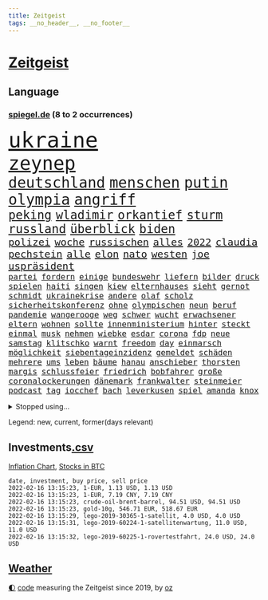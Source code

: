 ```yaml
---
title: Zeitgeist
tags: __no_header__, __no_footer__
---
```


# [Zeitgeist](https://oliz.io/zeitgeist/)

## Language

<h3><a href="https://www.spiegel.de" target="_blank">spiegel.de</a> (8 to 2 occurrences)</h3>
<p style="font-family:monospace">
<span style="font-size:32pt"><a href="news_links.html#ukraine" class="current">ukraine</a></span>
<br>
<span style="font-size:28pt"><a href="news_links.html#zeynep" class="new">zeynep</a></span>
<br>
<span style="font-size:22pt"><a href="news_links.html#deutschland" class="current">deutschland</a></span>
<span style="font-size:22pt"><a href="news_links.html#menschen" class="current">menschen</a></span>
<span style="font-size:22pt"><a href="news_links.html#putin" class="current">putin</a></span>
<span style="font-size:22pt"><a href="news_links.html#olympia" class="current">olympia</a></span>
<span style="font-size:22pt"><a href="news_links.html#angriff" class="current">angriff</a></span>
<br>
<span style="font-size:18pt"><a href="news_links.html#peking" class="current">peking</a></span>
<span style="font-size:18pt"><a href="news_links.html#wladimir" class="current">wladimir</a></span>
<span style="font-size:18pt"><a href="news_links.html#orkantief" class="new">orkantief</a></span>
<span style="font-size:18pt"><a href="news_links.html#sturm" class="current">sturm</a></span>
<span style="font-size:18pt"><a href="news_links.html#russland" class="current">russland</a></span>
<span style="font-size:18pt"><a href="news_links.html#überblick" class="current">überblick</a></span>
<span style="font-size:18pt"><a href="news_links.html#biden" class="current">biden</a></span>
<br>
<span style="font-size:15pt"><a href="news_links.html#polizei" class="current">polizei</a></span>
<span style="font-size:15pt"><a href="news_links.html#woche" class="current">woche</a></span>
<span style="font-size:15pt"><a href="news_links.html#russischen" class="current">russischen</a></span>
<span style="font-size:15pt"><a href="news_links.html#alles" class="current">alles</a></span>
<span style="font-size:15pt"><a href="news_links.html#2022" class="current">2022</a></span>
<span style="font-size:15pt"><a href="news_links.html#claudia" class="current">claudia</a></span>
<span style="font-size:15pt"><a href="news_links.html#pechstein" class="current">pechstein</a></span>
<span style="font-size:15pt"><a href="news_links.html#alle" class="current">alle</a></span>
<span style="font-size:15pt"><a href="news_links.html#elon" class="current">elon</a></span>
<span style="font-size:15pt"><a href="news_links.html#nato" class="current">nato</a></span>
<span style="font-size:15pt"><a href="news_links.html#westen" class="current">westen</a></span>
<span style="font-size:15pt"><a href="news_links.html#joe" class="current">joe</a></span>
<span style="font-size:15pt"><a href="news_links.html#uspräsident" class="current">uspräsident</a></span>
<br>
<span style="font-size:12pt"><a href="news_links.html#partei" class="current">partei</a></span>
<span style="font-size:12pt"><a href="news_links.html#fordern" class="current">fordern</a></span>
<span style="font-size:12pt"><a href="news_links.html#einige" class="current">einige</a></span>
<span style="font-size:12pt"><a href="news_links.html#bundeswehr" class="current">bundeswehr</a></span>
<span style="font-size:12pt"><a href="news_links.html#liefern" class="current">liefern</a></span>
<span style="font-size:12pt"><a href="news_links.html#bilder" class="current">bilder</a></span>
<span style="font-size:12pt"><a href="news_links.html#druck" class="current">druck</a></span>
<span style="font-size:12pt"><a href="news_links.html#spielen" class="current">spielen</a></span>
<span style="font-size:12pt"><a href="news_links.html#haiti" class="current">haiti</a></span>
<span style="font-size:12pt"><a href="news_links.html#singen" class="current">singen</a></span>
<span style="font-size:12pt"><a href="news_links.html#kiew" class="current">kiew</a></span>
<span style="font-size:12pt"><a href="news_links.html#elternhauses" class="new">elternhauses</a></span>
<span style="font-size:12pt"><a href="news_links.html#sieht" class="current">sieht</a></span>
<span style="font-size:12pt"><a href="news_links.html#gernot" class="new">gernot</a></span>
<span style="font-size:12pt"><a href="news_links.html#schmidt" class="current">schmidt</a></span>
<span style="font-size:12pt"><a href="news_links.html#ukrainekrise" class="current">ukrainekrise</a></span>
<span style="font-size:12pt"><a href="news_links.html#andere" class="current">andere</a></span>
<span style="font-size:12pt"><a href="news_links.html#olaf" class="current">olaf</a></span>
<span style="font-size:12pt"><a href="news_links.html#scholz" class="current">scholz</a></span>
<span style="font-size:12pt"><a href="news_links.html#sicherheitskonferenz" class="current">sicherheitskonferenz</a></span>
<span style="font-size:12pt"><a href="news_links.html#ohne" class="current">ohne</a></span>
<span style="font-size:12pt"><a href="news_links.html#olympischen" class="current">olympischen</a></span>
<span style="font-size:12pt"><a href="news_links.html#neun" class="current">neun</a></span>
<span style="font-size:12pt"><a href="news_links.html#beruf" class="current">beruf</a></span>
<span style="font-size:12pt"><a href="news_links.html#pandemie" class="current">pandemie</a></span>
<span style="font-size:12pt"><a href="news_links.html#wangerooge" class="current">wangerooge</a></span>
<span style="font-size:12pt"><a href="news_links.html#weg" class="current">weg</a></span>
<span style="font-size:12pt"><a href="news_links.html#schwer" class="current">schwer</a></span>
<span style="font-size:12pt"><a href="news_links.html#wucht" class="current">wucht</a></span>
<span style="font-size:12pt"><a href="news_links.html#erwachsener" class="current">erwachsener</a></span>
<span style="font-size:12pt"><a href="news_links.html#eltern" class="current">eltern</a></span>
<span style="font-size:12pt"><a href="news_links.html#wohnen" class="current">wohnen</a></span>
<span style="font-size:12pt"><a href="news_links.html#sollte" class="current">sollte</a></span>
<span style="font-size:12pt"><a href="news_links.html#innenministerium" class="current">innenministerium</a></span>
<span style="font-size:12pt"><a href="news_links.html#hinter" class="current">hinter</a></span>
<span style="font-size:12pt"><a href="news_links.html#steckt" class="current">steckt</a></span>
<span style="font-size:12pt"><a href="news_links.html#einmal" class="current">einmal</a></span>
<span style="font-size:12pt"><a href="news_links.html#musk" class="current">musk</a></span>
<span style="font-size:12pt"><a href="news_links.html#nehmen" class="current">nehmen</a></span>
<span style="font-size:12pt"><a href="news_links.html#wiebke" class="new">wiebke</a></span>
<span style="font-size:12pt"><a href="news_links.html#esdar" class="new">esdar</a></span>
<span style="font-size:12pt"><a href="news_links.html#corona" class="current">corona</a></span>
<span style="font-size:12pt"><a href="news_links.html#fdp" class="current">fdp</a></span>
<span style="font-size:12pt"><a href="news_links.html#neue" class="current">neue</a></span>
<span style="font-size:12pt"><a href="news_links.html#samstag" class="current">samstag</a></span>
<span style="font-size:12pt"><a href="news_links.html#klitschko" class="current">klitschko</a></span>
<span style="font-size:12pt"><a href="news_links.html#warnt" class="current">warnt</a></span>
<span style="font-size:12pt"><a href="news_links.html#freedom" class="current">freedom</a></span>
<span style="font-size:12pt"><a href="news_links.html#day" class="current">day</a></span>
<span style="font-size:12pt"><a href="news_links.html#einmarsch" class="current">einmarsch</a></span>
<span style="font-size:12pt"><a href="news_links.html#möglichkeit" class="current">möglichkeit</a></span>
<span style="font-size:12pt"><a href="news_links.html#siebentageinzidenz" class="current">siebentageinzidenz</a></span>
<span style="font-size:12pt"><a href="news_links.html#gemeldet" class="current">gemeldet</a></span>
<span style="font-size:12pt"><a href="news_links.html#schäden" class="current">schäden</a></span>
<span style="font-size:12pt"><a href="news_links.html#mehrere" class="current">mehrere</a></span>
<span style="font-size:12pt"><a href="news_links.html#ums" class="current">ums</a></span>
<span style="font-size:12pt"><a href="news_links.html#leben" class="current">leben</a></span>
<span style="font-size:12pt"><a href="news_links.html#bäume" class="current">bäume</a></span>
<span style="font-size:12pt"><a href="news_links.html#hanau" class="current">hanau</a></span>
<span style="font-size:12pt"><a href="news_links.html#anschieber" class="new">anschieber</a></span>
<span style="font-size:12pt"><a href="news_links.html#thorsten" class="current">thorsten</a></span>
<span style="font-size:12pt"><a href="news_links.html#margis" class="new">margis</a></span>
<span style="font-size:12pt"><a href="news_links.html#schlussfeier" class="new">schlussfeier</a></span>
<span style="font-size:12pt"><a href="news_links.html#friedrich" class="current">friedrich</a></span>
<span style="font-size:12pt"><a href="news_links.html#bobfahrer" class="current">bobfahrer</a></span>
<span style="font-size:12pt"><a href="news_links.html#große" class="current">große</a></span>
<span style="font-size:12pt"><a href="news_links.html#coronalockerungen" class="current">coronalockerungen</a></span>
<span style="font-size:12pt"><a href="news_links.html#dänemark" class="current">dänemark</a></span>
<span style="font-size:12pt"><a href="news_links.html#frankwalter" class="current">frankwalter</a></span>
<span style="font-size:12pt"><a href="news_links.html#steinmeier" class="current">steinmeier</a></span>
<span style="font-size:12pt"><a href="news_links.html#podcast" class="current">podcast</a></span>
<span style="font-size:12pt"><a href="news_links.html#tag" class="current">tag</a></span>
<span style="font-size:12pt"><a href="news_links.html#iocchef" class="current">iocchef</a></span>
<span style="font-size:12pt"><a href="news_links.html#bach" class="current">bach</a></span>
<span style="font-size:12pt"><a href="news_links.html#leverkusen" class="current">leverkusen</a></span>
<span style="font-size:12pt"><a href="news_links.html#spiel" class="current">spiel</a></span>
<span style="font-size:12pt"><a href="news_links.html#amanda" class="current">amanda</a></span>
<span style="font-size:12pt"><a href="news_links.html#knox" class="new">knox</a></span>
</p>
<details>
<summary>Stopped using...</summary>
<p class="former" style="font-size:12pt">
exemplare(486) schmeckt(486) weitgehend(486) kohle(485) konkurrenten(484) leon(484) rostock(484) umgehen(484) unabhängigkeit(484) 37(483) bereich(483) einiges(483) gefüllt(483) großteil(483) schluss(483) sicherheitsbehörden(483) unruhen(483) versteigert(483) virologe(483) bitten(482) carsten(482) chelsea(482) gerufen(482) halt(482) positionen(482) unentschieden(482) zeitweise(482) 125(481) bekanntesten(481) berg(481) billionen(481) einzudämmen(481) erfasst(481) früherer(481) gesagt(481) versorgt(481) zeugen(481) arbeitsplatz(480) behandelt(480) bekämpfung(480) dienen(480) marcel(480) preisen(480) räumen(480) verlängern(480) verschwunden(480) version(480) vorantreiben(480) außenpolitik(479) beachten(479) einziehen(479) erinnerungen(479) franziska(479) kochen(479) löhne(479) name(479) sarscov2(479) schiedsrichter(479) zentrale(479) 43(478) alex(478) christopher(478) empfehlungen(478) gestoßen(478) hervor(478) ramelow(478) rettet(478) september(478) vermeiden(478) demokraten(477) eintracht(477) extreme(477) geflüchteten(477) gegenteil(477) gestohlen(477) hungerstreik(477) lustig(477) machtkampf(477) magdeburg(477) manipuliert(477) massiven(477) norbert(477) private(477) verstößen(477) williams(477) wirecard(477) wirkt(477) woran(477) zugunsten(477) alkohol(476) dahin(476) entscheidend(476) erteilt(476) höchststand(476) lebenslange(476) material(476) mächtige(476) obama(476) umstrittener(476) untersuchungsausschuss(476) verteilung(476) veränderte(476) 2016(475) aktuell(475) appell(475) auskommen(475) eskalieren(475) eustaaten(475) evakuiert(475) gefährden(475) identifiziert(475) käufer(475) libyen(475) namens(475) nürnberg(475) passanten(475) rassistisch(475) remis(475) rom(475) sicherheitskräfte(475) tausenden(475) verärgert(475) 29(474) deutlichen(474) höchst(474) jedenfalls(474) nahverkehr(474) sechsten(474) telekom(474) trennen(474) ausgleich(473) deutlicher(473) fund(473) gewässern(473) jahrhundert(473) meiner(473) rechtliche(473) wales(473) bestehen(472) fauci(472) game(472) gesundheitlichen(472) netanyahu(472) recherchen(472) schriftstellerin(472) schwester(472) seltenen(472) trainiert(472) aufgetreten(471) b(471) bedarf(471) beteiligung(471) demonstrationen(471) erheben(471) erkrankung(471) irren(471) rutschen(471) störung(471) usschauspieler(471) versteckt(471) bestimmt(470) bremer(470) sven(470) 81(469) autoindustrie(469) branchen(469) franzosen(469) saarland(469) schwindet(469) umweltministerin(469) ermordeten(468) erschweren(468) gesehen(468) 16jährigen(467) brauche(467) erfunden(467) flüchtlingen(467) gabriel(467) gefangene(467) gewinner(467) kryptowährung(467) negativen(467) park(467) potsdam(467) siegen(467) verdächtigt(467) zweimal(467) format(466) geprägt(466) überprüfen(466) dramatische(465) erkenntnisse(465) gekauft(465) marsch(465) reichsten(465) vakzine(465) zigaretten(465) beiträge(464) berühmte(464) bgh(464) gefälschte(464) hotels(464) polnische(464) umweltschutz(464) voraussetzungen(464) amtsgericht(463) distanziert(463) ehepaar(463) jürgen(463) ordnung(463) prompt(463) todesopfer(463) träume(463) alarmiert(462) bett(462) eben(462) eingeleitet(462) privat(462) verteidigen(462) gemein(461) halb(461) kehrte(461) pandemiebekämpfung(460) außerhalb(459) erderwärmung(459) größeren(459) thüringens(459) erwachsenen(458) münster(458) politikerin(458) garten(457) ringen(457) wirtschaftswachstum(457) überleben(457) auktion(456) coronaschutz(456) produkte(456) vorgänger(456) bundesgerichtshof(455) familienberater(455) schneider(455) syrer(455) verfassungswidrig(455) überschwemmungen(455) eingreifen(454) rechtzeitig(454) begangen(452) golden(452) tennisprofi(452) französischer(451) registrieren(451) umfragewerte(451) verfolger(449) dreieinhalb(448) folter(448) wrack(448) app(447) krisen(447) stärkt(446) karten(445) thüringer(445) koalitionspartner(444) wirksamkeit(444) teilnehmern(443) herausfinden(442) minderjährigen(442) akten(441) schützt(440) 91(439) gerieten(438) türen(437) unterbrochen(437) vorgenommen(437) identität(435) kongress(435) vertraute(435) stellenabbau(434) coronajahr(433) susanne(433) weidel(433) sophie(432) entbrannt(431) bbc(429) topspiel(429) rache(424) karlsruhe(423) held(422) missbrauchs(422) existenz(421) kenia(421) discounter(420) strukturen(420) regelmäßig(414) aggressiv(412) übergriffen(412) einfache(411) taxifahrer(411) boomt(410) ausweg(407) zweieinhalb(407) 13jährige(406) hinterbliebene(406) helmut(405) explodiert(401) abhilfe(398) katzen(394) 150000(393) ehrt(393) uskapitol(389) lieferketten(381) verstoß(380) höheres(376) sehe(373) windows(372) bestens(370) klettert(368) schiebt(363) nachbarland(362) abreise(356) ostdeutsche(356) extremwetter(350) potenziell(350) stärkste(347) zusammenbruch(338) beunruhigt(336) fängt(331) zurückgekehrt(328) unverständnis(322) holten(321) strebt(320) südwesten(319) freizugeben(316) stadien(314) adams(313) szenarien(313) bewirbt(309) immunisiert(308) bildzeitung(306) fraktionen(306) coronainzidenz(305) rumänien(304) prozessauftakt(302) beerben(301) bemühen(299) übrig(292) entmachtete(285) mindeststeuer(283) kabel(281) institute(278) massachusetts(278) pflegen(278) sat1(278) geschleudert(271) dynamo(269) genesen(267) abgefeuert(266) crystal(265) 2013(264) todesfall(264) vize(264) großkonzerne(261) lobbyisten(258) geknackt(257) hofmann(257) arbeitsmarkt(256) beispiellose(256) set(256) tennisstar(253) agnes(252) hebamme(252) sahen(251) 83(249) felix(248) laster(246) baum(245) forscherin(241) gezählt(240) serbien(239) vorgang(239) julius(238) unterstützern(237) laune(236) geflüchteter(235) kultusminister(235) individuelle(233) sudan(232) osaka(231) chipmangel(230) fachkräftemangel(230) sammelt(230) tenniswelt(229) unwettern(228) tricks(227) fehle(226) weigerte(226) jamaika(225) knochen(224) morgens(222) deltavariante(220) straftat(217) unseres(217) vodafone(217) weltall(217) auswärtige(214) differenzen(212) kalte(212) abgerufen(211) hildesheim(211) mögen(211) coronafall(210) 500000(209) entstehung(209) visa(209) erpressen(208) erhebung(207) absolviert(206) überlegt(205) unterrichten(204) bundesverkehrsminister(203) mo(203) 160(202) europol(202) gerichtlich(202) floh(200) sprunghaft(199) aufbau(197) fläche(197) ansteckung(196) legten(195) glückliche(194) kleinkinder(194) belästigungen(193) ausgefallen(192) blind(192) wehen(192) übte(192) medizinischer(191) roter(191) sperrung(191) dominieren(190) konzentriert(190) thiel(190) voelchert(189) spende(188) vollständige(188) kosovo(186) dankte(185) wiegt(185) andorra(183) anstatt(183) fossilen(183) nähert(183) beeinträchtigt(182) installiert(180) klassischen(176) websites(175) norweger(174) japans(173) killer(173) kohl(173) angegangen(172) steve(172) weidmann(172) netzwerke(171) verkehrt(170) beschimpfungen(169) abitur(168) diktatur(168) härteres(168) nachspielzeit(167) pferde(167) ächzt(167) ali(166) boosterimpfung(166) ibiza(166) marsalek(166) rückkehrer(166) strafmaß(166) vermietet(166) films(165) europäisches(164) genervt(164) herauskommen(163) magischen(163) pandazwillinge(163) röttgen(163) sechste(163) übertragen(163) damaskus(162) einigkeit(162) jahrzehnt(162) binden(161) kundschaft(161) demokrat(160) hansjoachim(159) fünfkampf(158) schleu(158) angestellt(157) gültig(157) senator(157) 190(156) regierte(156) müttern(155) gedränge(154) scholz'(154) asteroid(152) bombe(152) ergeht(152) gewidmet(152) häfen(152) nadine(152) produktionsausfälle(152) landwirte(151) groningen(150) exmann(149) tankstellen(149) diebe(148) spaziergang(148) alias(147) grünenfraktionschefin(147) unterschiedlicher(147) eindeutig(146) emirat(146) nsregime(146) mastercard(145) abgerechnet(144) optimismus(144) gerichtsentscheidung(143) indonesische(143) ausreisen(141) farce(141) gerichtsurteil(141) holstein(141) anhörung(140) rolling(140) stones(140) nachbarländer(139) milch(138) türkisches(138) fock(137) gorch(137) positionieren(135) entstanden(133) oppositionspolitiker(133) ostdeutschen(133) pazifik(133) teilzunehmen(133) wachsende(133) zusehen(133) gehirn(132) krieger(132) usstadt(132) knapper(131) lösungen(131) angeschlagenen(129) sportstars(129) covidpatienten(128) uli(128) versetzt(128) abgeschaltet(127) basis(127) charly(127) höchststrafe(127) lotto(127) übertragung(127) eineinhalb(126) terodde(126) bildet(125) holmes(125) obst(125) authentisch(124) mobilitätswende(124) pakete(124) verkehrsbetriebe(124) vorfeld(124) absicht(123) befragen(123) freiem(122) industriestaaten(122) kapazitäten(122) michail(122) prallt(122) emotionen(120) floyd(120) präsidentschaftskandidat(120) urenkel(120) bedrängnis(119) blödsinn(119) hübner(119) kommissionschefin(119) 1991(118) bedeckt(118) filtern(118) gestiegener(118) bekräftigt(117) durchgreifen(117) rechtsradikale(117) australiens(116) vermögensteuer(116) annulliert(115) ehrung(114) hey(114) ole(114) bewahrte(113) distanzunterricht(113) chancenlos(112) hofreiter(112) leiterin(112) torlos(112) sonntagmorgen(111) aussichten(110) 53jährigen(109) apotheke(109) beider(109) beratungen(109) entwickler(109) hitzewellen(109) prägen(109) unterstützten(109) gaspreise(108) profifußball(108) ausbauen(107) faszinierend(107) mailänder(107) strackzimmermann(107) 007(106) gedrängt(106) mannschaften(106) aue(105) brandt(105) bundesverwaltungsgericht(105) erzgebirge(105) fdppolitikerin(105) raketenabwehr(105) 200000(104) angehalten(104) ausweis(104) entzweit(104) klimaforschung(104) kurioses(104) 135(103) vereinbart(103) verläufe(103) volksverhetzung(103) bernard(102) berufungsgericht(102) erasmus(102) intern(102) stattgefunden(102) ansicht(101) pr(101) vermutete(101) sara(100) zähem(100) atp(99) bundesvorstand(99) verdreifacht(99) komplette(98) neonazi(98) reichste(98) wirksam(97) wirtschafts(97) meeresspiegels(96) 1970(95) andrang(95) lieferungen(95) menschenschmuggel(95) sterne(95) knall(94) rechtsextremer(94) waffenlager(94) ansagen(93) verlobt(93) überlastung(93) chefredakteur(92) einzelhändler(92) zulieferer(92) bereichen(91) springerverlag(91) töchtern(91) bayernprofi(90) bedingung(90) blamiert(90) bremens(90) gesundheitsministerin(90) gewinnerinnen(90) härte(90) nachteil(90) penthouse(90) asteroiden(89) ausweisung(89) clans(89) credit(89) dieselbe(89) gutachter(89) haftanstalt(89) kostüm(89) robuste(89) suisse(89) südamerikanischen(89) süßem(89) verbraucherinnen(89) davis(88) exkollegen(88) unbekannter(88) verglichen(88) chefposten(87) erfurt(87) gehege(87) geopolitische(87) komplizierter(87) kämen(87) leitzins(87) terrorakt(87) valencia(87) vorwand(87) zinssenkung(87) zoos(87) dampf(86) kavala(86) nämlich(86) patientin(86) causa(85) feldern(85) konzerten(85) mathematik(85) pflegebedürftige(85) sekunde(85) vielfältig(85) ablenken(84) alec(84) autorinnen(84) baldwin(84) bremsweg(84) dieselpreis(84) klimaschutzziele(84) motivierter(84) osman(84) rausschmiss(84) superreiche(84) verhandler(84) ausgelacht(83) bundesbankpräsident(83) füllkrug(83) joel(83) legendäre(83) niclas(83) rust(83) sizilianischen(83) tötungsdelikts(83) abfertigung(82) cheftrainer(82) konzentration(82) milliardäre(82) wahrgenommen(82) kontinuität(81) professor(81) reporterin(81) wissenschaftlichen(81) fe(80) landminen(80) ran(80) raumschiff(80) unterhändler(80) einzelner(79) jahreswechsel(79) oberlinhaus(79) plantagen(79) spaghetti(79) uniklinik(79) berücksichtigen(78) gefoltert(78) großflächig(78) regierungswechsel(78) rührung(78) vereinbarten(78) verfassungsgerichtshof(78) altersgruppen(77) dienstleister(77) direktmandate(77) impfskeptikerin(77) schwerte(77) strahlkraft(77) wärme(77) hyundai(76) kulturmäzen(76) michel(76) organ(76) oxfam(76) satiriker(76) ubahn(76) usrapper(76) wach(76) wundern(76) christiane(75) eauto(75) eindeutige(75) eumitgliedstaaten(75) flitzer(75) maya(75) oklahoma(75) pandemiebeginn(75) untergetaucht(75) vorbereitungen(75) backen(74) befreite(74) bemerkenswerten(74) klubikone(74) prozesse(74) spiegelredaktion(74) zusicherung(74) coronachaos(73) fabian(73) gottschalk(73) hotspur(73) tobias(73) tottenham(73) wetten(73) zehnjähriger(73) pöbeleien(72) ryanair(72) ungestört(72) wirtschaftsmetropole(72) kranker(71) lampen(71) übungen(71) annullierung(70) forschungsinstitut(70) kompromissen(70) korrekt(70) qualität(70) schier(70) tortur(70) unserem(70) welten(70) cduvorstand(69) diw(69) einschnitte(69) milliardenskandal(69) cottbus(68) globaler(68) millionensummen(68) weihnachtsfeier(68) dunkeln(67) vorkehrungen(67) pfeift(66) rekordwerte(66) 1700(65) arbeitsplätze(65) dient(65) lucky(65) parlamentarischen(65) erlaubte(64) kantersieg(64) robben(64) tradition(64) betriebsrats(63) bundesfinanzminister(63) gelbe(63) haag(63) moderiert(63) tierwohl(63) autoschlüssel(62) begehen(62) belastungsgrenze(62) bvg(62) gesicherte(62) kleinste(62) ozean(62) praktikanten(62) ratspräsident(62) treibstoffpreise(62) versteht(62) alfred(61) bundesministerien(61) einschränken(61) neige(61) rezepten(61) ulrich(61) anbau(60) cessna(60) kopfschmuck(60) mischt(60) niederschläge(60) pandemiegeschehen(60) weihnachtsfeiern(60) überlastet(60) coronafallzahlen(59) flutwellen(59) getreide(59) revanche(59) saarländischen(59) verbracht(59) bowie(58) brainard(58) eisbärenzwillinge(58) lael(58) rostocker(58) ungültig(58) brust(57) globe(56) hunziker(56) krankenversicherungen(56) touristinnen(56) tvmoderatorin(56) übergibt(56) 18000(55) dokumenten(55) fdpabgeordneter(55) konsumgüter(55) nagel(55) netzausbau(55) szenario(55) vilnius(55) endlose(54) hochwassers(54) kurzarbeitergeld(54) milieus(54) südafrikanische(54) truppenbewegungen(54) impfskandal(53) impfskepsis(53) irrtum(53) klimaerwärmung(53) klimaschutzpaket(53) regulieren(53) rutte(53) schwächer(53) verunglückten(53) kommunistischen(52) käme(52) till(52) abläufe(51) allgemeinen(51) fdpverkehrsminister(51) größtes(51) haftbedingungen(51) kanal(51) leichtsinnig(51) nichten(51) ritter(51) venus(51) erfahrungsbericht(50) temperaturen(50) wirte(50) dreifach(49) impfkritischen(49) krebserregend(49) omikronpatienten(49) rollsroyce(49) weihnachtsferien(49) arbeitsminister(48) entlang(48) finanzschwachen(48) gründete(48) sodass(48) verpuffung(48) champagnerhersteller(47) mutante(47) pazifikstaat(47) silvesternacht(47) tennisverband(47) ausgebaut(46) einbau(46) landesweiten(46) langwierigen(46) magen(46) syrischer(46) zuständig(46) 33jährigen(45) beanstandet(45) kollektionen(45) kopfhörer(45) lästerte(45) modewelt(45) perfektes(45) rangliste(45) tauschten(45) borrell(44) cdugeneralsekretär(44) hakenkreuzfahne(44) hinrunde(44) josep(44) lehrt(44) marieagnes(44) polizeiruffolge(44) side(44) skigebiet(44) vermehren(44) verteidigungsausschusses(44) zwayer(44) ausbruchs(43) besorgniserregende(43) koordinieren(43) pascal(43) zemmour(43) éric(43) bundesbildungsministerin(42) königsblauen(42) nszeit(42) traditionellen(42) brantner(41) energieversorgung(41) hose(41) vincent(41) ablösen(40) ameisen(40) bremsmanöver(40) dhbauswahl(40) einzig(40) englisches(40) millionenschaden(40) bingen(39) düsteres(39) leichtes(39) miliz(39) sicherheitslücke(39) urheberrecht(39) verzeichnete(39) vetternwirtschaft(39) begegnen(38) edward(38) ersatz(38) hassobjekt(38) meisterwerk(38) nebenwirkung(38) träumer(38) anweisung(37) gefühle(37) kuriosen(37) nahrung(37) pandemiebedingter(37) verhandlung(37) yannick(37) 1984(36) augsburgs(36) durchgang(36) gemütlich(36) leiser(36) überlebenskampf(36) amtsgeschäfte(35) commerzbank(35) genutzte(35) handball(35) pedro(35) prangern(35) rechner(35) verfilmt(35) versuchtem(35) viren(35) bauer(34) bildungsminister(34) canberra(34) deuten(34) entbunden(34) gespenst(34) haßelmann(34) mittelfeld(34) parlamentarische(34) xinjiang(34) ziehung(34) impfskeptikern(33) inventur(33) lüneburg(33) militärbündnis(33) spanischer(33) uniklinikum(33) zurückdrängen(33) cool(32) folterarzt(32) fördern(32) muhammad(32) unendlichen(32) unterwandert(32) watzke(32) 5g(31) astronom(31) australischer(31) geiseln(31) gerammt(31) indikator(31) mitfahrer(31) organisiert(31) schulleiter(31) treffern(31) überraschen(31) fdpabgeordnete(30) prüfer(30) rammte(30) stabilität(30) wiederhergestellt(30) nature(29) passierte(29) privileg(29) rekordumsatz(29) rückwirkende(29) skiklassiker(29) spiderman(29) alaa(28) ertrunken(28) globes(28) heikel(28) midlifekolumne(28) ostbeauftragte(28) petro(28) poroschenko(28) rückrundenstart(28) supermärkten(28) antrittsrede(27) autobahngesellschaft(27) ben(27) führungsstil(27) milder(27) neuwagen(27) selbstständig(27) verlorenes(27) bundestagsfraktionen(26) gekümmert(26) gesetzten(26) quälen(26) sachschaden(26) stararchitekt(26) tampa(26) bezahlte(25) fahrenden(25) infektionswelle(25) influencerin(25) louvre(25) spitzenbeamte(25) ställen(25) zusammengezogen(25) coronademos(24) eröffnungsbilanz(24) gartenparty(24) großeltern(24) quarantäneregeln(24) schikanen(24) schlüssel(24) wachsender(24) emotionales(23) klischee(23) schwindelig(23) spaziergänge(23) steuererklärungen(23) verunglimpft(23) hüpfburg(22) mcconnell(22) mitch(22) psychologin(22) riskanten(22) a4(21) beweis(21) familienmitglied(21) feministischen(21) mitfavorit(21) palast(21) parteiübergreifend(21) porträtierte(21) spektakel(21) telefónica(21) zurückzuführen(21) äußersten(21) aufschub(20) bahnsteig(20) beschweren(20) dom(20) enkel(20) inklusion(20) köstlichen(20) patriots(20) sprinterin(20) unwissenheit(20) weihnachtsinsel(20) zweites(20) 82(19) abfahrtsrennen(19) abgewälzt(19) abhalten(19) fahrzeugen(19) galaxien(19) intellektueller(19) schulhof(19) atomausstieg(18) blechschaden(18) dünnen(18) einbrecher(18) exsenator(18) ideologisch(18) normalen(18) wankt(18) weihnachtspause(18) aviv(17) berufsalltag(17) landtagswahlen(17) linienbus(17) medizinstudentin(17) millionäre(17) modebranche(17) rekordmenge(17) tel(17) transformation(17) blicke(16) generalstaatsanwältin(16) geplatzt(16) kitz(16) letitia(16) skiunfall(16) dj(15) eingedämmt(15) gottesdienstes(15) horoskope(15) jacke(15) leistungsdruck(15) piste(15) sowjetische(15) verlagern(15) wanderwitz(15) berufsaussichten(14) elite(14) humanitären(14) liebte(14) nahostkonflikt(14) philippe(14) schneesturm(14) skitouren(14) verkehrsbehinderungen(14) betrügerin(13) betty(13) elisabeth(13) jahresauftakt(13) jurymitglied(13) kasachstans(13) laser(13) pepi(13) perfekter(13) ricardo(13) sowjetstaaten(13) auszeichnet(12) stürmte(12) tennisprofis(12) tennisstars(12) angeschossen(11) coronainfizierten(11) erreichten(11) gewünscht(11) haitianischen(11) jovenel(11) müllentsorgung(11) ofen(11) rüstungsgüter(11) vorsätze(11)
</p>
</details>
<p>Legend: <span class="new">new</span>, <span class="current">current</span>, <span class="former">former(days relevant)</span></p>

## Investments[.csv](investments.csv)

[Inflation Chart](https://inflationchart.com),
[Stocks in BTC](https://stonksinbtc.xyz/)

```
date, investment, buy price, sell price
2022-02-16 13:15:23, 1-EUR, 1.13 USD, 1.13 USD
2022-02-16 13:15:23, 1-EUR, 7.19 CNY, 7.19 CNY
2022-02-16 13:15:23, crude-oil-brent-barrel, 94.51 USD, 94.51 USD
2022-02-16 13:15:23, gold-10g, 546.71 EUR, 518.67 EUR
2022-02-16 13:15:29, lego-2019-30365-1-satellit, 4.0 USD, 4.0 USD
2022-02-16 13:15:31, lego-2019-60224-1-satellitenwartung, 11.0 USD, 11.0 USD
2022-02-16 13:15:32, lego-2019-60225-1-rovertestfahrt, 24.0 USD, 24.0 USD
```

## [Weather](weather.html)

<footer>
<a href="javascript:toggleTheme()" class="nav">🌓</a>
<a href="https://github.com/ooz/zeitgeist">code</a> measuring the Zeitgeist since 2019, by <a href="https://oliz.io">oz</a>
</footer>
